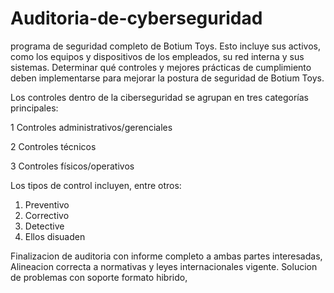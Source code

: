 # Auditoria-de-cyberseguridad
  programa de seguridad completo de Botium Toys. Esto incluye sus activos, como los equipos y dispositivos de los empleados, su red interna y sus sistemas. 
  Determinar qué controles y  mejores prácticas de cumplimiento deben implementarse para mejorar la postura de seguridad de Botium Toys.
  
  Los controles dentro de la ciberseguridad se agrupan en tres categorías principales:
  
1 Controles administrativos/gerenciales

2 Controles técnicos

3 Controles físicos/operativos

  Los tipos de control incluyen, entre otros:
1. Preventivo
2. Correctivo
3. Detective
4. Ellos disuaden

Finalizacion de auditoria con informe completo a ambas partes interesadas, Alineacion correcta a normativas y leyes internacionales vigente. Solucion de problemas con soporte formato hibrido, 
